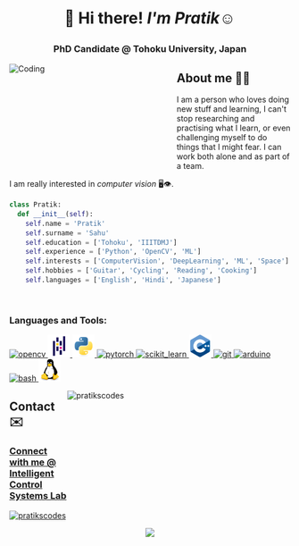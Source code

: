<!-- Intro -->
# <p align="center" style="font-weight:bold"> 👋 <b>Hi there! **_I'm Pratik☺️_**</b> <p>
<!--<h1 align="center">Hi 👋, I'm Pratik  </h1>-->
  
<h3 align="center" style="font-weight:italic">PhD Candidate @ Tohoku University, Japan</h3>
<!-- GIF image -->
<img align="left" alt="Coding" width="300" height="200" src="https://camo.githubusercontent.com/40165a147c3dcea0fa1db780bb533fc5f98546ccfb9d5d05ddb2f429277f5348/68747470733a2f2f616e616c7974696373696e6469616d61672e636f6d2f77702d636f6e74656e742f75706c6f6164732f323031382f31322f646576656c6f7065722d6472696262626c652e676966">
</p>
<p></p>
<p></p>
</p>


<!--
- 💻 **What I am**: A Tech Recruiter, Future Dev / Tech lover🫧.
- 🌍 **Where I am**: The Netherlands.
- 🤔 **What I do**: Building my own sourcing application. Hiring. Learning code. Coffee☕️.
 -->

## About me 🧑‍🎓

I am a person who loves doing new stuff and learning, I can't stop researching and practising what I learn, or even challenging myself to do things that I might fear. I can work both alone and as part of a team.

I am really interested in _computer vision_ 🖥️👁️.

```python
class Pratik:
  def __init__(self):
    self.name = 'Pratik'
    self.surname = 'Sahu'
    self.education = ['Tohoku', 'IIITDMJ']
    self.experience = ['Python', 'OpenCV', 'ML']
    self.interests = ['ComputerVision', 'DeepLearning', 'ML', 'Space']
    self.hobbies = ['Guitar', 'Cycling', 'Reading', 'Cooking']
    self.languages = ['English', 'Hindi', 'Japanese']
```
<br />



<!-- languages -->
<h3 align="left">Languages and Tools:</h3>
<p align="left"> 

<a href="https://opencv.org/" target="_blank" rel="noreferrer"> <img src="https://www.vectorlogo.zone/logos/opencv/opencv-icon.svg" alt="opencv" width="40" height="40"/> </a> 
<a href="https://pandas.pydata.org/" target="_blank" rel="noreferrer"> <img src="https://raw.githubusercontent.com/devicons/devicon/2ae2a900d2f041da66e950e4d48052658d850630/icons/pandas/pandas-original.svg" alt="pandas" width="40" height="40"/> </a> 
<a href="https://www.python.org" target="_blank" rel="noreferrer"> <img src="https://raw.githubusercontent.com/devicons/devicon/master/icons/python/python-original.svg" alt="python" width="40" height="40"/> </a> 
<a href="https://pytorch.org/" target="_blank" rel="noreferrer"> <img src="https://www.vectorlogo.zone/logos/pytorch/pytorch-icon.svg" alt="pytorch" width="40" height="40"/> </a> 
<a href="https://scikit-learn.org/" target="_blank" rel="noreferrer"> <img src="https://upload.wikimedia.org/wikipedia/commons/0/05/Scikit_learn_logo_small.svg" alt="scikit_learn" width="40" height="40"/> </a> 
<a href="https://www.w3schools.com/cpp/" target="_blank" rel="noreferrer"> <img src="https://raw.githubusercontent.com/devicons/devicon/master/icons/cplusplus/cplusplus-original.svg" alt="cplusplus" width="40" height="40"/> </a> 
<a href="https://git-scm.com/" target="_blank" rel="noreferrer"> <img src="https://www.vectorlogo.zone/logos/git-scm/git-scm-icon.svg" alt="git" width="40" height="40"/> </a> 
<a href="https://www.arduino.cc/" target="_blank" rel="noreferrer"> <img src="https://cdn.worldvectorlogo.com/logos/arduino-1.svg" alt="arduino" width="40" height="40"/> </a> 
<a href="https://www.gnu.org/software/bash/" target="_blank" rel="noreferrer"> <img src="https://upload.wikimedia.org/wikipedia/commons/4/4b/Bash_Logo_Colored.svg" alt="bash" width="40" height="40"/> </a>
<a href="https://www.linux.org/" target="_blank" rel="noreferrer"> <img src="https://raw.githubusercontent.com/devicons/devicon/master/icons/linux/linux-original.svg" alt="linux" width="40" height="40"/> </a> </p>


<!-- streak counter -->
<p><img align="right" width="400" height="200" src="https://github-readme-streak-stats.herokuapp.com/?user=pratikscodes&" alt="pratikscodes" /></p>

## Contact ✉️
<!-- 
**LinkedIn**: [Cansu Kavukcu](https://www.linkedin.com/in/cansu-kavukcu/)
- **Instagram**: [sourcerwhocode](https://www.instagram.com/sourcerwhocode/)
-->
<!-- Connect with me  -->
<h3 align="left"><a href="http://www.ic.is.tohoku.ac.jp/en/">Connect with me @ Intelligent Control Systems Lab</h3>
<!-- profile views -->
<p align="left"> <img src="https://komarev.com/ghpvc/?username=pratikscodes&label=Profile%20views&color=0e75b6&style=flat" alt="pratikscodes" /> </p>

<!--<p align="left">-->
<p align="center">
	<img width="40" src="https://github.githubassets.com/images/mona-loading-default.gif">
</p>
